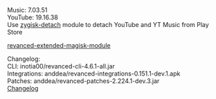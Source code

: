 Music: 7.03.51  
YouTube: 19.16.38  
Use [zygisk-detach](https://github.com/j-hc/zygisk-detach) module to detach YouTube and YT Music from Play Store  

[revanced-extended-magisk-module](https://github.com/MatadorProBr/revanced-extended-magisk-module)  

Changelog:  
CLI: inotia00/revanced-cli-4.6.1-all.jar  
Integrations: anddea/revanced-integrations-0.151.1-dev.1.apk  
Patches: anddea/revanced-patches-2.224.1-dev.3.jar  
[Changelog](https://github.com/anddea/revanced-patches/releases/tag/vdev.3)  
